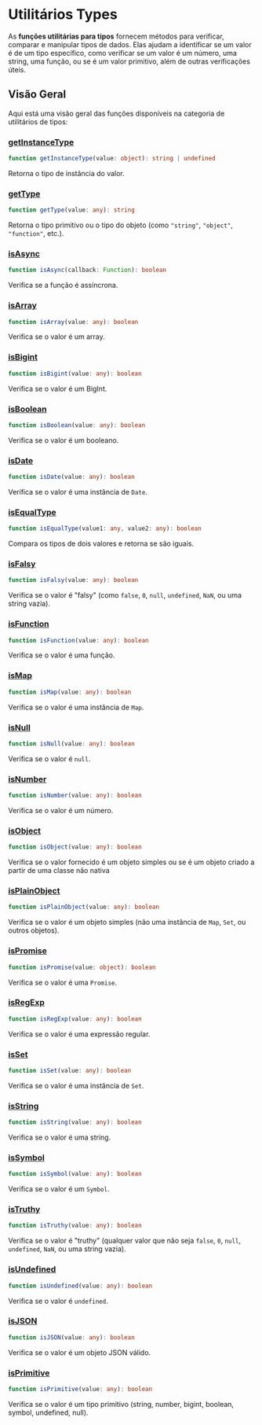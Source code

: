 # Utilitários Types <Badge type="tip" text="1.0.3" />

As **funções utilitárias para tipos** fornecem métodos para verificar, comparar e manipular tipos de dados. Elas ajudam a identificar se um valor é de um tipo específico, como verificar se um valor é um número, uma string, uma função, ou se é um valor primitivo, além de outras verificações úteis.

## Visão Geral

Aqui está uma visão geral das funções disponíveis na categoria de utilitários de tipos:

### [getInstanceType](./getInstanceType.md)  
```typescript  
function getInstanceType(value: object): string | undefined 
```  
Retorna o tipo de instância do valor.

### [getType](./getType.md)  
```typescript  
function getType(value: any): string 
```  
Retorna o tipo primitivo ou o tipo do objeto (como `"string"`, `"object"`, `"function"`, etc.).

### [isAsync](./isAsync.md)  
```typescript  
function isAsync(callback: Function): boolean
```  
Verifica se a função é assíncrona.

### [isArray](./isArray.md)  
```typescript  
function isArray(value: any): boolean
```  
Verifica se o valor é um array.

### [isBigint](./isBigint.md)  
```typescript  
function isBigint(value: any): boolean  
```  
Verifica se o valor é um BigInt.

### [isBoolean](./isBoolean.md)  
```typescript  
function isBoolean(value: any): boolean  
```  
Verifica se o valor é um booleano.

### [isDate](./isDate.md)  
```typescript  
function isDate(value: any): boolean  
```  
Verifica se o valor é uma instância de `Date`.

### [isEqualType](./isEqualType.md)  
```typescript  
function isEqualType(value1: any, value2: any): boolean  
```  
Compara os tipos de dois valores e retorna se são iguais.

### [isFalsy](./isFalsy.md)  
```typescript  
function isFalsy(value: any): boolean  
```  
Verifica se o valor é "falsy" (como `false`, `0`, `null`, `undefined`, `NaN`, ou uma string vazia).

### [isFunction](./isFunction.md)  
```typescript  
function isFunction(value: any): boolean  
```  
Verifica se o valor é uma função.

### [isMap](./isMap.md)  
```typescript  
function isMap(value: any): boolean  
```  
Verifica se o valor é uma instância de `Map`.

### [isNull](./isNull.md)  
```typescript  
function isNull(value: any): boolean  
```  
Verifica se o valor é `null`.

### [isNumber](./isNumber.md)  
```typescript  
function isNumber(value: any): boolean  
```  
Verifica se o valor é um número.

### [isObject](./isObject.md)  
```typescript  
function isObject(value: any): boolean  
```  
Verifica se o valor fornecido é um objeto simples ou se é um objeto criado a partir de uma classe não nativa

### [isPlainObject](./isPlainObject.md)  
```typescript  
function isPlainObject(value: any): boolean  
```  
Verifica se o valor é um objeto simples (não uma instância de `Map`, `Set`, ou outros objetos).

### [isPromise](./isPromise.md)  
```typescript  
function isPromise(value: object): boolean  
```  
Verifica se o valor é uma `Promise`.

### [isRegExp](./isRegExp.md)  
```typescript  
function isRegExp(value: any): boolean  
```  
Verifica se o valor é uma expressão regular.

### [isSet](./isSet.md)  
```typescript  
function isSet(value: any): boolean  
```  
Verifica se o valor é uma instância de `Set`.

### [isString](./isString.md)  
```typescript  
function isString(value: any): boolean  
```  
Verifica se o valor é uma string.

### [isSymbol](./isSymbol.md)  
```typescript  
function isSymbol(value: any): boolean  
```  
Verifica se o valor é um `Symbol`.

### [isTruthy](./isTruthy.md)  
```typescript  
function isTruthy(value: any): boolean  
```  
Verifica se o valor é "truthy" (qualquer valor que não seja `false`, `0`, `null`, `undefined`, `NaN`, ou uma string vazia).

### [isUndefined](./isUndefined.md)  
```typescript  
function isUndefined(value: any): boolean  
```  
Verifica se o valor é `undefined`.

### [isJSON](./isJSON.md)  
```typescript  
function isJSON(value: any): boolean  
```  
Verifica se o valor é um objeto JSON válido.

### [isPrimitive](./isPrimitive.md)  
```typescript  
function isPrimitive(value: any): boolean  
```  
Verifica se o valor é um tipo primitivo (string, number, bigint, boolean, symbol, undefined, null).